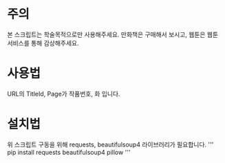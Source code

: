 주의
==
본 스크립트는 학술목적으로만 사용해주세요.
만화책은 구매해서 보시고, 웹툰은 웹툰 서비스를 통해 감상해주세요.

사용법
==
URL의 TitleId, Page가 작품번호, 화 입니다.

설치법
==
위 스크립트 구동을 위해 requests, beautifulsoup4 라이브러리가 필요합니다.
      ''' pip install requests beautifulsoup4 pillow '''
